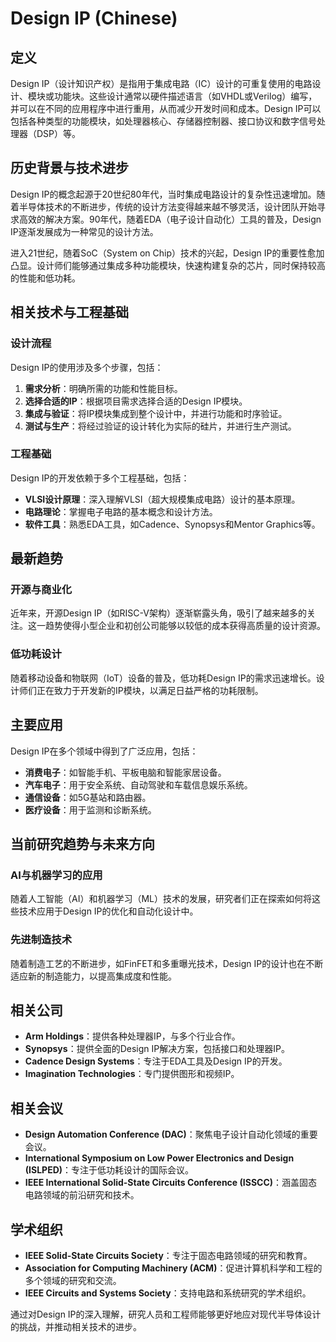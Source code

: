 # Design IP (Chinese)

## 定义

Design IP（设计知识产权）是指用于集成电路（IC）设计的可重复使用的电路设计、模块或功能块。这些设计通常以硬件描述语言（如VHDL或Verilog）编写，并可以在不同的应用程序中进行重用，从而减少开发时间和成本。Design IP可以包括各种类型的功能模块，如处理器核心、存储器控制器、接口协议和数字信号处理器（DSP）等。

## 历史背景与技术进步

Design IP的概念起源于20世纪80年代，当时集成电路设计的复杂性迅速增加。随着半导体技术的不断进步，传统的设计方法变得越来越不够灵活，设计团队开始寻求高效的解决方案。90年代，随着EDA（电子设计自动化）工具的普及，Design IP逐渐发展成为一种常见的设计方法。

进入21世纪，随着SoC（System on Chip）技术的兴起，Design IP的重要性愈加凸显。设计师们能够通过集成多种功能模块，快速构建复杂的芯片，同时保持较高的性能和低功耗。

## 相关技术与工程基础

### 设计流程

Design IP的使用涉及多个步骤，包括：

1. **需求分析**：明确所需的功能和性能目标。
2. **选择合适的IP**：根据项目需求选择合适的Design IP模块。
3. **集成与验证**：将IP模块集成到整个设计中，并进行功能和时序验证。
4. **测试与生产**：将经过验证的设计转化为实际的硅片，并进行生产测试。

### 工程基础

Design IP的开发依赖于多个工程基础，包括：

- **VLSI设计原理**：深入理解VLSI（超大规模集成电路）设计的基本原理。
- **电路理论**：掌握电子电路的基本概念和设计方法。
- **软件工具**：熟悉EDA工具，如Cadence、Synopsys和Mentor Graphics等。

## 最新趋势

### 开源与商业化

近年来，开源Design IP（如RISC-V架构）逐渐崭露头角，吸引了越来越多的关注。这一趋势使得小型企业和初创公司能够以较低的成本获得高质量的设计资源。

### 低功耗设计

随着移动设备和物联网（IoT）设备的普及，低功耗Design IP的需求迅速增长。设计师们正在致力于开发新的IP模块，以满足日益严格的功耗限制。

## 主要应用

Design IP在多个领域中得到了广泛应用，包括：

- **消费电子**：如智能手机、平板电脑和智能家居设备。
- **汽车电子**：用于安全系统、自动驾驶和车载信息娱乐系统。
- **通信设备**：如5G基站和路由器。
- **医疗设备**：用于监测和诊断系统。

## 当前研究趋势与未来方向

### AI与机器学习的应用

随着人工智能（AI）和机器学习（ML）技术的发展，研究者们正在探索如何将这些技术应用于Design IP的优化和自动化设计中。

### 先进制造技术

随着制造工艺的不断进步，如FinFET和多重曝光技术，Design IP的设计也在不断适应新的制造能力，以提高集成度和性能。

## 相关公司

- **Arm Holdings**：提供各种处理器IP，与多个行业合作。
- **Synopsys**：提供全面的Design IP解决方案，包括接口和处理器IP。
- **Cadence Design Systems**：专注于EDA工具及Design IP的开发。
- **Imagination Technologies**：专门提供图形和视频IP。

## 相关会议

- **Design Automation Conference (DAC)**：聚焦电子设计自动化领域的重要会议。
- **International Symposium on Low Power Electronics and Design (ISLPED)**：专注于低功耗设计的国际会议。
- **IEEE International Solid-State Circuits Conference (ISSCC)**：涵盖固态电路领域的前沿研究和技术。

## 学术组织

- **IEEE Solid-State Circuits Society**：专注于固态电路领域的研究和教育。
- **Association for Computing Machinery (ACM)**：促进计算机科学和工程的多个领域的研究和交流。
- **IEEE Circuits and Systems Society**：支持电路和系统研究的学术组织。

通过对Design IP的深入理解，研究人员和工程师能够更好地应对现代半导体设计的挑战，并推动相关技术的进步。